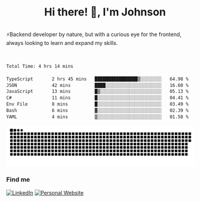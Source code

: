 <div id="user-content-toc">
  <ul align="center">
    <summary><h1 style="display: inline-block">Hi there! 👋, I'm Johnson</h1></summary>
  </ul>
</div>

⚡Backend developer by nature, but with a curious eye for the frontend, always looking to learn and expand my skills.

<br>


<!--START_SECTION:waka-->

```txt
Total Time: 4 hrs 14 mins

TypeScript       2 hrs 45 mins   ████████████████▒░░░░░░░░   64.98 %
JSON             42 mins         ████░░░░░░░░░░░░░░░░░░░░░   16.60 %
JavaScript       13 mins         █▒░░░░░░░░░░░░░░░░░░░░░░░   05.13 %
C#               11 mins         █░░░░░░░░░░░░░░░░░░░░░░░░   04.41 %
Env File         8 mins          █░░░░░░░░░░░░░░░░░░░░░░░░   03.49 %
Bash             6 mins          ▓░░░░░░░░░░░░░░░░░░░░░░░░   02.39 %
YAML             4 mins          ▒░░░░░░░░░░░░░░░░░░░░░░░░   01.58 %
```

<!--END_SECTION:waka-->

<picture>
  <source  srcset="https://github.com/joshwambere/joshwambere/blob/output/github-contribution-grid-snake-dark.svg?palette=github-dark">
  <source  srcset="https://github.com/joshwambere/joshwambere/blob/output/github-contribution-grid-snake.svg">
  <img alt="github contribution grid snake animation" src="https://github.com/joshwambere/joshwambere/blob/output/github-contribution-grid-snake.svg">
</picture>

### Find me
<a href="https://www.linkedin.com/in/dusabe-johnson" target="_blank"><img src="https://img.shields.io/badge/LinkedIn-%230077B5.svg?&style=flat&logo=linkedin&logoColor=white" alt="LinkedIn"></a>
‎‎ [![Personal Website](https://img.shields.io/badge/visit-Johnsonis.me-blue)](https://johnsonis.me/)
